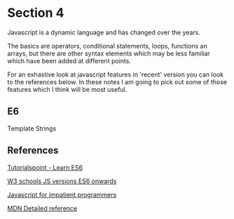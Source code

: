 # Section 4

Javascript is a dynamic language and has changed over the years.

The basics are operators, conditional statements, loops, functions an arrays, but there are other syntax elements which may be less familiar which have been added at different points.

For an exhastive look at javascript features in 'recent' version you can look to the references below.  In these notes I am going to pick out some of those features which I think will be most useful.

## E6
Template Strings

## References

[Tutorialspoint - Learn ES6](https://www.tutorialspoint.com/es6/index.htm)

[W3 schools JS versions ES6 onwards](https://www.w3schools.com/js/js_es6.asp)


[Javascript for impatient programmers](https://exploringjs.com/impatient-js/ch_new-javascript-features.html)

[MDN Detailed reference](https://developer.mozilla.org/en-US/docs/Web/JavaScript/Reference)